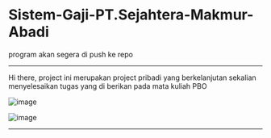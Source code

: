 # Sistem-Gaji-PT.Sejahtera-Makmur-Abadi

program akan segera di push ke repo 

---

Hi there, project ini merupakan project pribadi yang berkelanjutan sekalian menyelesaikan tugas yang di berikan pada mata kuliah PBO

![image](https://github.com/user-attachments/assets/6fdf16e4-2be2-4c68-8b40-83d645c1eaac)

![image](https://github.com/user-attachments/assets/6badf8da-4889-4329-87a3-a77fd00eff7b)

---
